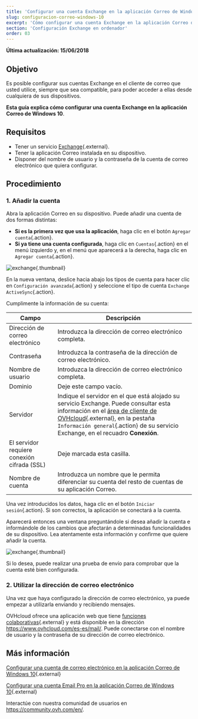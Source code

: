 ```yaml
---
title: 'Configurar una cuenta Exchange en la aplicación Correo de Windows 10'
slug: configuracion-correo-windows-10
excerpt: 'Cómo configurar una cuenta Exchange en la aplicación Correo de Windows 10'
section: 'Configuración Exchange en ordenador'
order: 03
---
```


**Última actualización: 15/06/2018**

## Objetivo

Es posible configurar sus cuentas Exchange en el cliente de correo que usted utilice, siempre que sea compatible, para poder acceder a ellas desde cualquiera de sus dispositivos.

**Esta guía explica cómo configurar una cuenta Exchange en la aplicación Correo de Windows 10**.

## Requisitos

- Tener un servicio [Exchange](https://www.ovhcloud.com/es-es/emails/){.external}.
- Tener la aplicación Correo instalada en su dispositivo.
- Disponer del nombre de usuario y la contraseña de la cuenta de correo electrónico que quiera configurar.

## Procedimiento

### 1. Añadir la cuenta

Abra la aplicación Correo en su dispositivo. Puede añadir una cuenta de dos formas distintas:

- **Si es la primera vez que usa la aplicación**, haga clic en el botón `Agregar cuenta`{.action}.
-  **Si ya tiene una cuenta configurada**, haga clic en `Cuentas`{.action} en el menú izquierdo y, en el menú que aparecerá a la derecha, haga clic en `Agregar cuenta`{.action}.

![exchange](images/configuration-mail-windows-step1.png){.thumbnail}

En la nueva ventana, deslice hacia abajo los tipos de cuenta para hacer clic en `Configuración avanzada`{.action} y seleccione el tipo de cuenta `Exchange ActiveSync`{.action}.

Cumplimente la información de su cuenta:

|Campo|Descripción|
|---|---|
|Dirección de correo electrónico|Introduzca la dirección de correo electrónico completa.|
|Contraseña|Introduzca la contraseña de la dirección de correo electrónico.|
|Nombre de usuario|Introduzca la dirección de correo electrónico completa.|
|Dominio|Deje este campo vacío.|
|Servidor|Indique el servidor en el que está alojado su servicio Exchange. Puede consultar esta información en el [área de cliente de OVHcloud](https://www.ovh.com/auth/?action=gotomanager&from=https://www.ovh.es/&ovhSubsidiary=es){.external}, en la pestaña `Información general`{.action} de su servicio Exchange, en el recuadro **Conexión**.|
|El servidor requiere conexión cifrada (SSL)|Deje marcada esta casilla.|
|Nombre de cuenta|Introduzca un nombre que le permita diferenciar su cuenta del resto de cuentas de su aplicación Correo.|

Una vez introducidos los datos, haga clic en el botón `Iniciar sesión`{.action}.  Si son correctos, la aplicación se conectará a la cuenta.

Aparecerá entonces una ventana preguntándole si desea añadir la cuenta e informándole de los cambios que afectarán a determinadas funcionalidades de su dispositivo. Lea atentamente esta información y confirme que quiere añadir la cuenta.

![exchange](images/configuration-mail-windows-exchange-step2.png){.thumbnail}

Si lo desea, puede realizar una prueba de envío para comprobar que la cuenta esté bien configurada.

### 2. Utilizar la dirección de correo electrónico

Una vez que haya configurado la dirección de correo electrónico, ya puede empezar a utilizarla enviando y recibiendo mensajes.

OVHcloud ofrece una aplicación web que tiene [funciones colaborativas](https://www.ovhcloud.com/es-es/emails/){.external} y está disponible en la dirección <https://www.ovhcloud.com/es-es/mail/>. Puede conectarse con el nombre de usuario y la contraseña de su dirección de correo electrónico.

## Más información

[Configurar una cuenta de correo electrónico en la aplicación Correo de Windows 10](https://docs.ovh.com/es/emails/configuracion-correo-windows-10/){.external}

[Configurar una cuenta Email Pro en la aplicación Correo de Windows 10](https://docs.ovh.com/es/emails-pro/configuracion-correo-windows-10/){.external}

Interactúe con nuestra comunidad de usuarios en <https://community.ovh.com/en/>.
